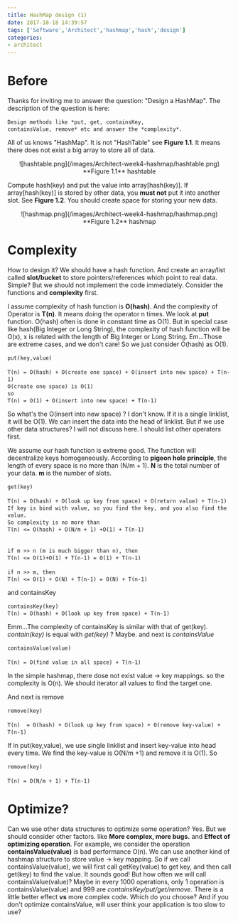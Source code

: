 ```yaml
---
title: HashMap design (1)
date: 2017-10-18 14:39:57
tags: ['Software','Architect','hashmap','hash','design']
categories:
- architect
---
```


# Before
Thanks for inviting me to answer the question: "Design a HashMap". The description of the question is here:

```
Design methods like *put, get, containsKey, 
containsValue, remove* etc and answer the *complexity*.
```

All of us knows "HashMap". It is not "HashTable" see **Figure 1.1**. It means there does not exist a big array to store all of data.

<div align=center>
![hashtable.png](/images/Architect-week4-hashmap/hashtable.png)
**Figure 1.1** hashtable
</div>


Compute hash(key) and put the value into array[hash(key)]. If array[hash(key)] is stored by other data, you **must not** put it into another slot. See **Figure 1.2**. You should create space for storing your new data.

<div align=center>
![hashmap.png](/images/Architect-week4-hashmap/hashmap.png)
**Figure 1.2** hashmap
</div>

# Complexity
How to design it? We should have a hash function. And create an array/list called **slot/bucket** to store pointers/references which point to real data. Simple? But we should not implement the code immediately. Consider the functions and **complexity** first.

I assume complexity of hash function is **O(hash)**. And the complexity of Operator is **T(n)**. It means doing the operator n times. We look at **put** function. O(hash) often is done in constant time as O(1). But in special case like hash(Big Integer or Long String), the complexity of hash function will be O(x), x is related with the length of Big Integer or Long String. Em...Those are extreme cases, and we don't care! So we just consider O(hash) as O(1).

```
put(key,value)

T(n) = O(hash) + O(create one space) + O(insert into new space) + T(n-1)
O(create one space) is O(1) 
so
T(n) = O(1) + O(insert into new space) + T(n-1)
```
So what's the O(insert into new space) ? I don't know. If it is a single linklist, it will be O(1). We can insert the data into the head of linklist. But if we use other data structures? I will not discuss here. I should list other operaters first.


We assume our hash function is extreme good. The function will decentralize keys homogeneously. According to **pigeon hole principle**, the length of every space is no more than (N/m + 1). **N** is the total number of your data. **m** is the number of slots. 
```
get(key)

T(n) = O(hash) + O(look up key from space) + O(return value) + T(n-1)
If key is bind with value, so you find the key, and you also find the value.
So complexity is no more than
T(n) <= O(hash) + O(N/m + 1) +O(1) + T(n-1)


if m >> n (m is much bigger than n), then
T(n) <= O(1)+O(1) + T(n-1) = O(1) + T(n-1)

if n >> m, then
T(n) <= O(1) + O(N) + T(n-1) = O(N) + T(n-1)

```

and containsKey

```
containsKey(key)
T(n) = O(hash) + O(look up key from space) + T(n-1)
```
Emm...The complexity of containsKey is similar with that of get(key). *contain(key)* is equal with *get(key)* ? Maybe. 
and next is *containsValue*

```
containsValue(value)

T(n) = O(find value in all space) + T(n-1) 
```

In the simple hashmap, there dose not exist value -> key mappings. so the complexity is O(n). We should iterator all values to find the target one. 

And next is remove
```
remove(key)

T(n)  = O(hash) + O(look up key from space) + O(remove key-value) + T(n-1)

```

If in put(key,value), we use single linklist and insert key-value into head every time. We find the key-value is O(N/m +1) and remove it is O(1). So
```
remove(key)

T(n) = O(N/m + 1) + T(n-1)
```

# Optimize?

Can we use other data structures to optimize some operation? Yes. But we should consider other factors. like **More complex, more bugs.** and **Effect of optimizing operation**. For example, we consider the operation **containsValue(value)** is bad performance O(n). We can use another kind of hashmap structure to store value -> key mapping. So if we call containsValue(value), we will first call getKey(value) to get key, and then call get(key) to find the value. It sounds good! But how often we will call containsValue(value)? Maybe in every 1000 operations, only 1 operation is containsValue(value) and 999 are *containsKey/put/get/remove*. There is a little better effect **vs** more complex code. Which do you choose? And if you don't optimize containsValue, will user think your application is too slow to use? 



